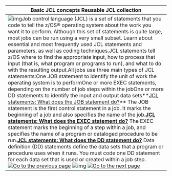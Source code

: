| Basic JCL concepts  Reusable JCL collection                  |
| ------------------------------------------------------------ |
| ![img](https://www.ibm.com/docs/en/zosbasics/com.ibm.zaddinfo.doc/dblue_rule.gif)Job control language (JCL) is a set of statements that you code to tell the z/OS® operating system about the work you want it to perform. Although this set of statements is quite large, most jobs can be run using a very small subset. Learn about essential and most frequently used JCL statements and parameters, as well as coding techniques.JCL statements tell z/OS where to find the appropriate input, how to process that input (that is, what program or programs to run), and what to do with the resulting output.All jobs use three main types of JCL statements:One JOB statement to identify the unit of work the operating system is to performOne or more EXEC statements, depending on the number of job steps within the jobOne or more DD statements to identify the input and output data sets**[JCL statements: What does the JOB statement do?](https://www.ibm.com/docs/en/zosbasics/com.ibm.zos.zjcl/zjclc_jclJOBstmt.htm)** The JOB statement is the first control statement in a job. It marks the beginning of a job and also specifies the name of the job.**[JCL statements: What does the EXEC statement do?](https://www.ibm.com/docs/en/zosbasics/com.ibm.zos.zjcl/zjclc_jclEXECstmt.htm)** The EXEC statement marks the beginning of a step within a job, and specifies the name of a program or cataloged procedure to be run.**[JCL statements: What does the DD statement do?](https://www.ibm.com/docs/en/zosbasics/com.ibm.zos.zjcl/zjclc_jclDDstmt.htm)** Data definition (DD) statements define the data sets that a program or procedure uses when it runs. You must code one DD statement for each data set that is used or created within a job step.[![Go to the previous page](https://www.ibm.com/docs/en/zosbasics/com.ibm.zos.zjcl/pageback.gif)](https://www.ibm.com/docs/en/zosbasics/com.ibm.zos.zjcl/zjclt_smpldelVSAMclusters.htm) ![img](https://www.ibm.com/docs/en/zosbasics/com.ibm.zos.zjcl/pagemid.gif) [![Go to the next page](https://www.ibm.com/docs/en/zosbasics/com.ibm.zos.zjcl/pagenext.gif)](https://www.ibm.com/docs/en/zosbasics/com.ibm.zos.zjcl/zjclc_jclJOBstmt.htm) |